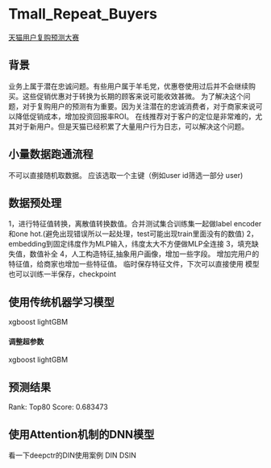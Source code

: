 # Tmall_Repeat_Buyers

[天猫用户复购预测大赛](https://tianchi.aliyun.com/competition/entrance/231576/introduction?lang=zh-cn "比赛地址链接")

## 背景
业务上属于潜在忠诚问题。有些用户属于羊毛党，优惠卷使用过后并不会继续购买。这些促销优惠对于转换为长期的顾客来说可能收效甚微。
为了解决这个问题，对于复购用户的预测有为重要。因为关注潜在的忠诚消费者，对于商家来说可以降低促销成本，增加投资回报率ROI。
在线推荐对于客户的定位是非常难的，尤其对于新用户。但是天猫已经积累了大量用户行为日志，可以解决这个问题。

## 小量数据跑通流程
不可以直接随机取数据。
应该选取一个主键（例如user id筛选一部分 user)

## 数据预处理
1，进行特征值转换，离散值转换数值。合并测试集合训练集一起做label encoder和one hot.(避免出现错误所以一起处理，test可能出现train里面没有的数值)
2，embedding到固定纬度作为MLP输入，纬度太大不方便做MLP全连接
3，填充缺失值，数值补全
4，人工构造特征,抽象用户画像，增加一些字段。
增加完用户的特征值，给商家也增加一些特征值。
临时保存特征文件，下次可以直接使用
模型也可以训练一半保存，checkpoint

## 使用传统机器学习模型
xgboost
lightGBM
#### 调整超参数
xgboost
lightGBM

## 预测结果
Rank: Top80
Score: 0.683473

## 使用Attention机制的DNN模型
看一下deepctr的DIN使用案例
DIN
DSIN

